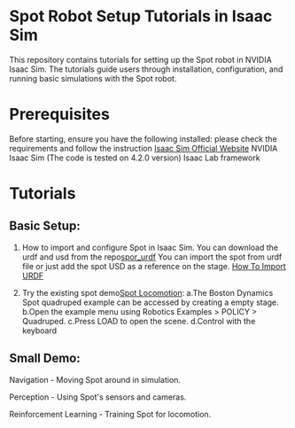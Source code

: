 # Spot Robot Setup Tutorials in Isaac Sim
 
This repository contains tutorials for setting up the Spot robot in NVIDIA Isaac Sim. The tutorials guide users through installation, configuration, and running basic simulations with the Spot robot.

# Prerequisites

Before starting, ensure you have the following installed:
please check the requirements and follow the instruction [Isaac Sim Official Website](https://docs.isaacsim.omniverse.nvidia.com/latest/installation)
NVIDIA Isaac Sim (The code is tested on 4.2.0 version)
Isaac Lab framework

# Tutorials
## Basic Setup:
1. How to import and configure Spot in Isaac Sim.
You can download the urdf and usd from the repo[spor_urdf](https://github.com/carolzyy/urdf_spot)
You can import the spot from urdf file or just add the spot USD as a reference on the stage.
[How To Import URDF](https://docs.isaacsim.omniverse.nvidia.com/latest/robot_setup/import_urdf.html)

2. Try the existing spot demo[Spot Locomotion](https://docs.isaacsim.omniverse.nvidia.com/latest/robot_simulation/ext_isaacsim_robot_policy_example.html):
   a.The Boston Dynamics Spot quadruped example can be accessed by creating a empty stage.
   b.Open the example menu using Robotics Examples > POLICY > Quadruped.
   c.Press LOAD to open the scene.
   d.Control with the keyboard 
## Small Demo:
Navigation - Moving Spot around in simulation.

Perception - Using Spot's sensors and cameras.

Reinforcement Learning - Training Spot for locomotion.
